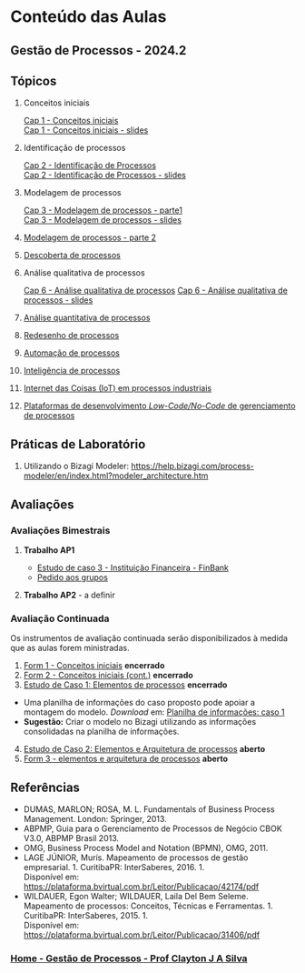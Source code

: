 # Conteúdo das Aulas  

## Gestão de Processos - 2024.2

## Tópicos

1. Conceitos iniciais

   [Cap 1 - Conceitos iniciais](gestao_processos_aulas/gestao_processos_cap1.md)  
   [Cap 1 - Conceitos iniciais - slides](gestao_processos_aulas/gestao_processos_cap1.pdf)

2. Identificação de processos

   [Cap 2 - Identificação de Processos](gestao_processos_aulas/gestao_processos_cap2.md)  
   [Cap 2 - Identificação de Processos - slides](gestao_processos_aulas/gestao_processos_cap2.pdf)

3. Modelagem de processos
    
   [Cap 3 - Modelagem de processos - parte1](gestao_processos_aulas/gestao_processos_cap3.md)  
   [Cap 3 - Modelagem de processos - slides](gestao_processos_aulas/gestao_processos_cap3.pdf)

4. [Modelagem de processos - parte 2](gestao_processos_aulas/gestao_processos_cap4.md)
5. [Descoberta de processos](gestao_processos_aulas/gestao_processos_cap5.md)
6. Análise qualitativa de processos
   
   [Cap 6 - Análise qualitativa de processos](gestao_processos_aulas/gestao_processos_cap6.md)
   [Cap 6 - Análise qualitativa de processos - slides](gestao_processos_aulas/gestao_processos_cap6.pdf)

7. [Análise quantitativa de processos](gestao_processos_aulas/gestao_processos_cap7.md)
8.  [Redesenho de processos](gestao_processos_aulas/gestao_processos_cap8.md)
9.  [Automação de processos](gestao_processos_aulas/gestao_processos_cap9.md)
10. [Inteligência de processos](gestao_processos_aulas/gestao_processos_cap10.md)
11. [Internet das Coisas (IoT) em processos industriais]()
12. [Plataformas de desenvolvimento *Low-Code/No-Code* de gerenciamento de processos]()

## Práticas de Laboratório

1. Utilizando o Bizagi Modeler: https://help.bizagi.com/process-modeler/en/index.html?modeler_architecture.htm  

## Avaliações

### Avaliações Bimestrais

1. **Trabalho AP1**

   - [Estudo de caso 3 - Instituição Financeira - FinBank](gestao_processos_aulas/gestao_processos_caso3.md)
   - [Pedido aos grupos](gestao_processos_aulas/gestao_processos_estudo_caso3.md)
   
2. **Trabalho AP2** - a definir

### Avaliação Continuada

Os instrumentos de avaliação continuada serão disponibilizados à medida que as aulas forem ministradas. 

1. [Form 1 - Conceitos iniciais](gestao_processos_aulas/gestao_processos_form1.md) **encerrado**
2. [Form 2 - Conceitos iniciais (cont.)](gestao_processos_aulas/gestao_processos_form2.md) **encerrado**
3. [Estudo de Caso 1: Elementos de processos](gestao_processos_aulas/gestao_processos_caso1.md) **encerrado**

- Uma planilha de informações do caso proposto pode apoiar a montagem do modelo. *Download* em: [Planilha de informações: caso 1](https://1drv.ms/x/s!AsTd8oN7mu8pkt0j5tOA7UikH3pnFg?e=2kv2lj)
- **Sugestão:** Criar o modelo no Bizagi utilizando as informações consolidadas na planilha de informações.

4. [Estudo de Caso 2: Elementos e Arquitetura de processos](gestao_processos_aulas/gestao_processos_caso2.md) **aberto** 
5. [Form 3 - elementos e arquitetura de processos](https://forms.gle/ZSBmvrKYroA57NG59) **aberto**


## Referências  

- DUMAS, MARLON; ROSA, M. L. Fundamentals of Business Process Management. London: Springer, 2013.  
- ABPMP, Guia para o Gerenciamento de Processos de Negócio CBOK V3.0, ABPMP Brasil 2013.
- OMG, Business Process Model and Notation (BPMN), OMG, 2011.
- LAGE JÚNIOR, Murís. Mapeamento de processos de gestão empresarial. 1. Curitiba­PR: InterSaberes, 2016. 1.  
Disponível em: https://plataforma.bvirtual.com.br/Leitor/Publicacao/42174/pdf
- WILDAUER, Egon Walter; WILDAUER, Laila Del Bem Seleme. Mapeamento de processos: Conceitos, Técnicas e Ferramentas. 1. Curitiba­PR: InterSaberes, 2015. 1.  
Disponível em: https://plataforma.bvirtual.com.br/Leitor/Publicacao/31406/pdf  

### [Home - Gestão de Processos - Prof Clayton J A Silva](/gestao_processos.md)
